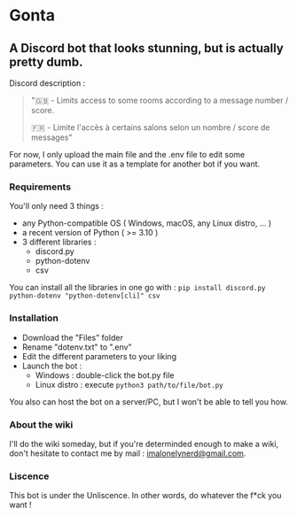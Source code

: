 # Gonta

## A Discord bot that looks stunning, but is actually pretty dumb.

Discord description :
>"🇬🇧 - Limits access to some rooms according to a message number / score.
>
>🇫🇷 - Limite l'accès à certains salons selon un nombre / score de messages"

For now, I only upload the main file and the .env file to edit some parameters. You can use it as a template for another bot if you want.

### Requirements

You'll only need 3 things :
  - any Python-compatible OS ( Windows, macOS, any Linux distro, ... ) 
  - a recent version of Python ( >= 3.10 )
  - 3 different libraries :
    - discord.py
    - python-dotenv
    - csv

You can install all the libraries in one go with :
```pip install discord.py python-dotenv "python-dotenv[cli]" csv```

### Installation

  - Download the "Files" folder
  - Rename "dotenv.txt" to ".env"
  - Edit the different parameters to your liking
  - Launch the bot :
    - Windows : double-click the bot.py file
    - Linux distro : execute ```python3 path/to/file/bot.py```
    
You also can host the bot on a server/PC, but I won't be able to tell you how.

### About the wiki

I'll do the wiki someday, but if you're determinded enough to make a wiki, don't hesitate to contact me by mail : 
imalonelynerd@gmail.com.

### Liscence
  
This bot is under the Unliscence. In other words, do whatever the f*ck you want !
